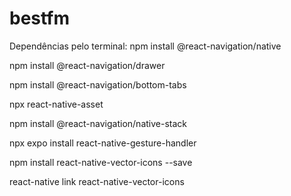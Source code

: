 # bestfm

Dependências pelo terminal:
npm install @react-navigation/native     

npm install @react-navigation/drawer

npm install @react-navigation/bottom-tabs

npx react-native-asset


npm install @react-navigation/native-stack

npx expo install react-native-gesture-handler


npm install react-native-vector-icons --save



react-native link react-native-vector-icons





